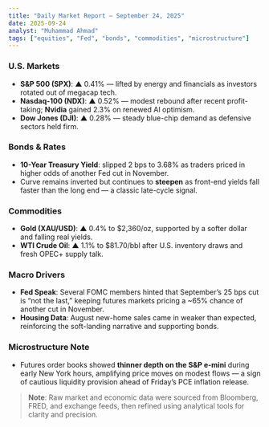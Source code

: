 ```yaml
---
title: "Daily Market Report — September 24, 2025"
date: 2025-09-24
analyst: "Muhammad Ahmad"
tags: ["equities", "Fed", "bonds", "commodities", "microstructure"]
---
```


### U.S. Markets
- **S&P 500 (SPX)**: ▲ 0.41% — lifted by energy and financials as investors rotated out of megacap tech.  
- **Nasdaq-100 (NDX)**: ▲ 0.52% — modest rebound after recent profit-taking; **Nvidia** gained 2.3% on renewed AI optimism.  
- **Dow Jones (DJI)**: ▲ 0.28% — steady blue-chip demand as defensive sectors held firm.

### Bonds & Rates
- **10-Year Treasury Yield**: slipped 2 bps to 3.68% as traders priced in higher odds of another Fed cut in November.  
- Curve remains inverted but continues to **steepen** as front-end yields fall faster than the long end — a classic late-cycle signal.

### Commodities
- **Gold (XAU/USD)**: ▲ 0.4% to $2,360/oz, supported by a softer dollar and falling real yields.  
- **WTI Crude Oil**: ▲ 1.1% to $81.70/bbl after U.S. inventory draws and fresh OPEC+ supply talk.

### Macro Drivers
- **Fed Speak**: Several FOMC members hinted that September’s 25 bps cut is “not the last,” keeping futures markets pricing a ~65% chance of another cut in November.  
- **Housing Data**: August new-home sales came in weaker than expected, reinforcing the soft-landing narrative and supporting bonds.

### Microstructure Note
- Futures order books showed **thinner depth on the S&P e-mini** during early New York hours, amplifying price moves on modest flows — a sign of cautious liquidity provision ahead of Friday’s PCE inflation release.

> **Note**: Raw market and economic data were sourced from Bloomberg, FRED, and exchange feeds, then refined using analytical tools for clarity and precision.
